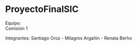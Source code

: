 # ProyectoFinalSIC
Equipo:<br>
Comisión 1  

Integrantes:
Santiago Oroz - Milagros Argañin - Renata Berho
